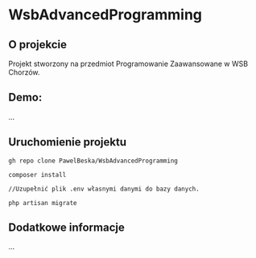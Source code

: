 # WsbAdvancedProgramming

## O projekcie

Projekt stworzony na przedmiot Programowanie Zaawansowane w WSB Chorzów.

## Demo:

...

## Uruchomienie projektu

```
gh repo clone PawelBeska/WsbAdvancedProgramming

composer install

//Uzupełnić plik .env własnymi danymi do bazy danych.

php artisan migrate
```

## Dodatkowe informacje

...

